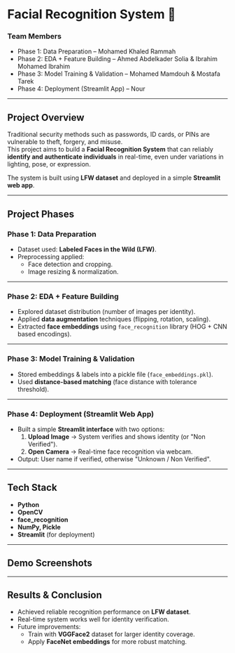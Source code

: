 # Facial Recognition System 👤

###  Team Members
- Phase 1: Data Preparation – Mohamed Khaled Rammah
- Phase 2: EDA + Feature Building – Ahmed Abdelkader Solia & Ibrahim Mohamed Ibrahim
- Phase 3: Model Training & Validation – Mohamed Mamdouh & Mostafa Tarek 
- Phase 4: Deployment (Streamlit App) – Nour
---

##  Project Overview
Traditional security methods such as passwords, ID cards, or PINs are vulnerable to theft, forgery, and misuse.  
This project aims to build a **Facial Recognition System** that can reliably **identify and authenticate individuals** in real-time, even under variations in lighting, pose, or expression.  

The system is built using **LFW dataset** and deployed in a simple **Streamlit web app**.

---

##  Project Phases

###  Phase 1: Data Preparation
- Dataset used: **Labeled Faces in the Wild (LFW)**.
- Preprocessing applied:
  - Face detection and cropping.
  - Image resizing & normalization.


---

###  Phase 2: EDA + Feature Building
- Explored dataset distribution (number of images per identity).
- Applied **data augmentation** techniques (flipping, rotation, scaling).
- Extracted **face embeddings** using `face_recognition` library (HOG + CNN based encodings).

---

###  Phase 3: Model Training & Validation
- Stored embeddings & labels into a pickle file (`face_embeddings.pkl`).
- Used **distance-based matching** (face distance with tolerance threshold).
---

###  Phase 4: Deployment (Streamlit Web App)
- Built a simple **Streamlit interface** with two options:
  1. **Upload Image** → System verifies and shows identity (or "Non Verified").
  2. **Open Camera** → Real-time face recognition via webcam.
- Output: User name if verified, otherwise "Unknown / Non Verified".

---

##  Tech Stack
- **Python**
- **OpenCV**
- **face_recognition**
- **NumPy, Pickle**
- **Streamlit** (for deployment)

---

##  Demo Screenshots


---

##  Results & Conclusion
- Achieved reliable recognition performance on **LFW dataset**.  
- Real-time system works well for identity verification.  
- Future improvements:
  - Train with **VGGFace2** dataset for larger identity coverage.
  - Apply **FaceNet embeddings** for more robust matching.
